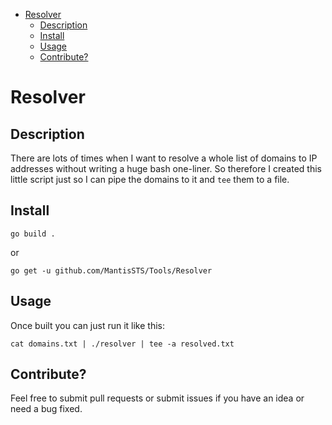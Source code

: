 - [Resolver](#resolver)
  - [Description](#description)
  - [Install](#install)
  - [Usage](#usage)
  - [Contribute?](#contribute)

# Resolver

## Description
There are lots of times when I want to resolve a whole list of domains to IP addresses without writing a huge bash one-liner. So therefore I created this little script just so I can pipe the domains to it and `tee` them to a file.

## Install 

`go build .`

or

`go get -u github.com/MantisSTS/Tools/Resolver`

## Usage

Once built you can just run it like this:

`cat domains.txt | ./resolver | tee -a resolved.txt`


## Contribute?
Feel free to submit pull requests or submit issues if you have an idea or need a bug fixed.
